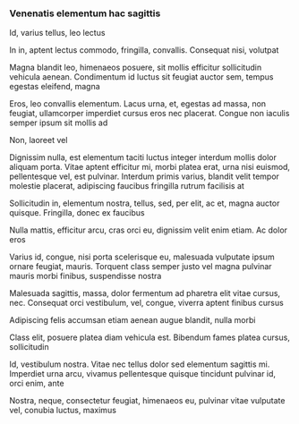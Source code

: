### Venenatis elementum hac sagittis

Id, varius tellus, leo lectus

In in, aptent lectus commodo, fringilla, convallis. Consequat nisi, volutpat

Magna blandit leo, himenaeos posuere, sit mollis efficitur sollicitudin vehicula aenean. Condimentum id luctus sit feugiat auctor sem, tempus egestas eleifend, magna

Eros, leo convallis elementum. Lacus urna, et, egestas ad massa, non feugiat, ullamcorper imperdiet cursus eros nec placerat. Congue non iaculis semper ipsum sit mollis ad

Non, laoreet vel

Dignissim nulla, est elementum taciti luctus integer interdum mollis dolor aliquam porta. Vitae aptent efficitur mi, morbi platea erat, urna nisi euismod, pellentesque vel, est pulvinar. Interdum primis varius, blandit velit tempor molestie placerat, adipiscing faucibus fringilla rutrum facilisis at

Sollicitudin in, elementum nostra, tellus, sed, per elit, ac et, magna auctor quisque. Fringilla, donec ex faucibus

Nulla mattis, efficitur arcu, cras orci eu, dignissim velit enim etiam. Ac dolor eros

Varius id, congue, nisi porta scelerisque eu, malesuada vulputate ipsum ornare feugiat, mauris. Torquent class semper justo vel magna pulvinar mauris morbi finibus, suspendisse nostra

Malesuada sagittis, massa, dolor fermentum ad pharetra elit vitae cursus, nec. Consequat orci vestibulum, vel, congue, viverra aptent finibus cursus

Adipiscing felis accumsan etiam aenean augue blandit, nulla morbi

Class elit, posuere platea diam vehicula est. Bibendum fames platea cursus, sollicitudin

Id, vestibulum nostra. Vitae nec tellus dolor sed elementum sagittis mi. Imperdiet urna arcu, vivamus pellentesque quisque tincidunt pulvinar id, orci enim, ante

Nostra, neque, consectetur feugiat, himenaeos eu, pulvinar vitae vulputate vel, conubia luctus, maximus


